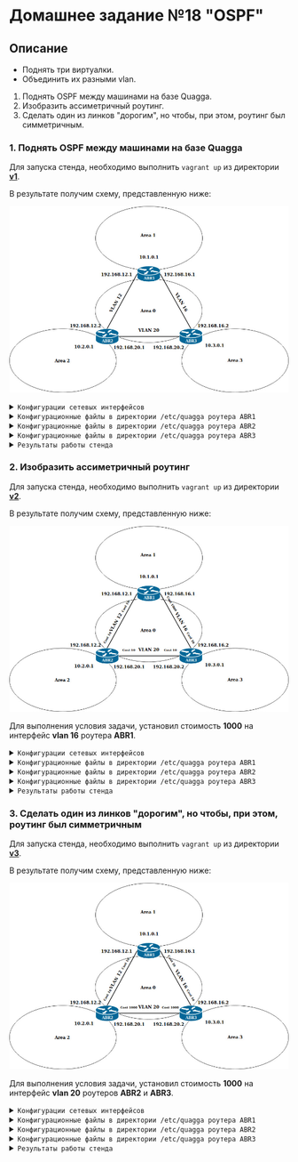 # Домашнее задание №18 "OSPF"

## Описание

- Поднять три виртуалки.
- Объединить их разными vlan.
1. Поднять OSPF между машинами на базе Quagga.
2. Изобразить ассиметричный роутинг.
3. Сделать один из линков "дорогим", но чтобы, при этом, роутинг был симметричным.

### 1. Поднять OSPF между машинами на базе Quagga

Для запуска стенда, необходимо выполнить ```vagrant up``` из директории **[v1](https://github.com/johnTux/otus_linux/tree/master/task-18/v1)**.

В результате получим схему, представленную ниже:

![](v1/v1.jpg)

<details>
<summary><code>Конфигурации сетевых интерфейсов</code></summary>

<details>
<summary><code>ABR1</code></summary>

```
[root@ABR1 ~]# ip a
1: lo: <LOOPBACK,UP,LOWER_UP> mtu 65536 qdisc noqueue state UNKNOWN group default qlen 1000
    link/loopback 00:00:00:00:00:00 brd 00:00:00:00:00:00
    inet 127.0.0.1/8 scope host lo
       valid_lft forever preferred_lft forever
    inet6 ::1/128 scope host 
       valid_lft forever preferred_lft forever
2: eth0: <BROADCAST,MULTICAST,UP,LOWER_UP> mtu 1500 qdisc pfifo_fast state UP group default qlen 1000
    link/ether 52:54:00:75:dc:3d brd ff:ff:ff:ff:ff:ff
    inet 10.0.2.15/24 brd 10.0.2.255 scope global noprefixroute dynamic eth0
       valid_lft 86190sec preferred_lft 86190sec
    inet6 fe80::5054:ff:fe75:dc3d/64 scope link 
       valid_lft forever preferred_lft forever
3: eth1: <BROADCAST,MULTICAST,UP,LOWER_UP> mtu 1500 qdisc pfifo_fast state UP group default qlen 1000
    link/ether 08:00:27:5d:1b:25 brd ff:ff:ff:ff:ff:ff
    inet6 fe80::9a44:6114:eaed:ab74/64 scope link noprefixroute 
       valid_lft forever preferred_lft forever
4: eth2: <BROADCAST,MULTICAST,UP,LOWER_UP> mtu 1500 qdisc pfifo_fast state UP group default qlen 1000
    link/ether 08:00:27:5f:a1:19 brd ff:ff:ff:ff:ff:ff
    inet6 fe80::6303:f9a8:165c:3e68/64 scope link noprefixroute 
       valid_lft forever preferred_lft forever
5: eth3: <BROADCAST,MULTICAST,UP,LOWER_UP> mtu 1500 qdisc pfifo_fast state UP group default qlen 1000
    link/ether 08:00:27:59:6c:42 brd ff:ff:ff:ff:ff:ff
    inet 10.1.0.1/24 brd 10.1.0.255 scope global noprefixroute eth3
       valid_lft forever preferred_lft forever
    inet6 fe80::a00:27ff:fe59:6c42/64 scope link 
       valid_lft forever preferred_lft forever
6: vlan12@eth1: <BROADCAST,MULTICAST,UP,LOWER_UP> mtu 1500 qdisc noqueue state UP group default qlen 1000
    link/ether 08:00:27:5d:1b:25 brd ff:ff:ff:ff:ff:ff
    inet 192.168.12.1/30 brd 192.168.12.3 scope global noprefixroute vlan12
       valid_lft forever preferred_lft forever
    inet6 fe80::a00:27ff:fe5d:1b25/64 scope link 
       valid_lft forever preferred_lft forever
7: vlan16@eth2: <BROADCAST,MULTICAST,UP,LOWER_UP> mtu 1500 qdisc noqueue state UP group default qlen 1000
    link/ether 08:00:27:5f:a1:19 brd ff:ff:ff:ff:ff:ff
    inet 192.168.16.1/30 brd 192.168.16.3 scope global noprefixroute vlan16
       valid_lft forever preferred_lft forever
    inet6 fe80::a00:27ff:fe5f:a119/64 scope link 
       valid_lft forever preferred_lft forever
```

</details>

<details>
<summary><code>ABR2</code></summary>

```
[root@ABR2 ~]# ip a
1: lo: <LOOPBACK,UP,LOWER_UP> mtu 65536 qdisc noqueue state UNKNOWN group default qlen 1000
    link/loopback 00:00:00:00:00:00 brd 00:00:00:00:00:00
    inet 127.0.0.1/8 scope host lo
       valid_lft forever preferred_lft forever
    inet6 ::1/128 scope host 
       valid_lft forever preferred_lft forever
2: eth0: <BROADCAST,MULTICAST,UP,LOWER_UP> mtu 1500 qdisc pfifo_fast state UP group default qlen 1000
    link/ether 52:54:00:75:dc:3d brd ff:ff:ff:ff:ff:ff
    inet 10.0.2.15/24 brd 10.0.2.255 scope global noprefixroute dynamic eth0
       valid_lft 86113sec preferred_lft 86113sec
    inet6 fe80::5054:ff:fe75:dc3d/64 scope link 
       valid_lft forever preferred_lft forever
3: eth1: <BROADCAST,MULTICAST,UP,LOWER_UP> mtu 1500 qdisc pfifo_fast state UP group default qlen 1000
    link/ether 08:00:27:ce:d9:66 brd ff:ff:ff:ff:ff:ff
    inet6 fe80::e3dd:e835:559e:dcfa/64 scope link noprefixroute 
       valid_lft forever preferred_lft forever
4: eth2: <BROADCAST,MULTICAST,UP,LOWER_UP> mtu 1500 qdisc pfifo_fast state UP group default qlen 1000
    link/ether 08:00:27:87:82:d2 brd ff:ff:ff:ff:ff:ff
    inet6 fe80::f79e:d57a:c437:4cc7/64 scope link noprefixroute 
       valid_lft forever preferred_lft forever
5: eth3: <BROADCAST,MULTICAST,UP,LOWER_UP> mtu 1500 qdisc pfifo_fast state UP group default qlen 1000
    link/ether 08:00:27:21:68:0a brd ff:ff:ff:ff:ff:ff
    inet 10.2.0.1/24 brd 10.2.0.255 scope global noprefixroute eth3
       valid_lft forever preferred_lft forever
    inet6 fe80::a00:27ff:fe21:680a/64 scope link 
       valid_lft forever preferred_lft forever
6: vlan12@eth1: <BROADCAST,MULTICAST,UP,LOWER_UP> mtu 1500 qdisc noqueue state UP group default qlen 1000
    link/ether 08:00:27:ce:d9:66 brd ff:ff:ff:ff:ff:ff
    inet 192.168.12.2/30 brd 192.168.12.3 scope global noprefixroute vlan12
       valid_lft forever preferred_lft forever
    inet6 fe80::a00:27ff:fece:d966/64 scope link 
       valid_lft forever preferred_lft forever
7: vlan20@eth2: <BROADCAST,MULTICAST,UP,LOWER_UP> mtu 1500 qdisc noqueue state UP group default qlen 1000
    link/ether 08:00:27:87:82:d2 brd ff:ff:ff:ff:ff:ff
    inet 192.168.20.1/30 brd 192.168.20.3 scope global noprefixroute vlan20
       valid_lft forever preferred_lft forever
    inet6 fe80::a00:27ff:fe87:82d2/64 scope link 
       valid_lft forever preferred_lft forever
```

</details>

<details>
<summary><code>ABR3</code></summary>

```
[root@ABR3 ~]# ip a
1: lo: <LOOPBACK,UP,LOWER_UP> mtu 65536 qdisc noqueue state UNKNOWN group default qlen 1000
    link/loopback 00:00:00:00:00:00 brd 00:00:00:00:00:00
    inet 127.0.0.1/8 scope host lo
       valid_lft forever preferred_lft forever
    inet6 ::1/128 scope host 
       valid_lft forever preferred_lft forever
2: eth0: <BROADCAST,MULTICAST,UP,LOWER_UP> mtu 1500 qdisc pfifo_fast state UP group default qlen 1000
    link/ether 52:54:00:75:dc:3d brd ff:ff:ff:ff:ff:ff
    inet 10.0.2.15/24 brd 10.0.2.255 scope global noprefixroute dynamic eth0
       valid_lft 86222sec preferred_lft 86222sec
    inet6 fe80::5054:ff:fe75:dc3d/64 scope link 
       valid_lft forever preferred_lft forever
3: eth1: <BROADCAST,MULTICAST,UP,LOWER_UP> mtu 1500 qdisc pfifo_fast state UP group default qlen 1000
    link/ether 08:00:27:1d:e9:4b brd ff:ff:ff:ff:ff:ff
    inet6 fe80::fb87:44d2:865e:30c9/64 scope link noprefixroute 
       valid_lft forever preferred_lft forever
4: eth2: <BROADCAST,MULTICAST,UP,LOWER_UP> mtu 1500 qdisc pfifo_fast state UP group default qlen 1000
    link/ether 08:00:27:a6:43:37 brd ff:ff:ff:ff:ff:ff
    inet6 fe80::7063:c34e:d7b5:7150/64 scope link noprefixroute 
       valid_lft forever preferred_lft forever
5: eth3: <BROADCAST,MULTICAST,UP,LOWER_UP> mtu 1500 qdisc pfifo_fast state UP group default qlen 1000
    link/ether 08:00:27:4c:29:a0 brd ff:ff:ff:ff:ff:ff
    inet 10.3.0.1/24 brd 10.3.0.255 scope global noprefixroute eth3
       valid_lft forever preferred_lft forever
    inet6 fe80::a00:27ff:fe4c:29a0/64 scope link 
       valid_lft forever preferred_lft forever
6: vlan16@eth1: <BROADCAST,MULTICAST,UP,LOWER_UP> mtu 1500 qdisc noqueue state UP group default qlen 1000
    link/ether 08:00:27:1d:e9:4b brd ff:ff:ff:ff:ff:ff
    inet 192.168.16.2/30 brd 192.168.16.3 scope global noprefixroute vlan16
       valid_lft forever preferred_lft forever
    inet6 fe80::a00:27ff:fe1d:e94b/64 scope link 
       valid_lft forever preferred_lft forever
7: vlan20@eth2: <BROADCAST,MULTICAST,UP,LOWER_UP> mtu 1500 qdisc noqueue state UP group default qlen 1000
    link/ether 08:00:27:a6:43:37 brd ff:ff:ff:ff:ff:ff
    inet 192.168.20.2/30 brd 192.168.20.3 scope global noprefixroute vlan20
       valid_lft forever preferred_lft forever
    inet6 fe80::a00:27ff:fea6:4337/64 scope link 
       valid_lft forever preferred_lft forever
```

</details>
</details>

<details>
<summary><code>Конфигурационные файлы в директории /etc/quagga роутера ABR1</code></summary>

<details>
<summary><code>daemons</code></summary>

```
zebra=yes
bgpd=no
ospfd=yes
ospf6d=no
ripd=no
ripngd=no
```

</details>

<details>
<summary><code>zebra.conf</code></summary>

```
hostname ABR1

log file /var/log/quagga/quagga.log

interface eth3
 description ABR1
 ip address 10.1.0.1/24
 ipv6 nd suppress-ra

interface vlan12
 description to site ABR2
 ip address 192.168.12.1/30
 ipv6 nd suppress-ra

interface vlan16
 description to site ABR3
 ip address 192.168.16.1/30
 ipv6 nd suppress-ra

line vty
```

</details>

<details>
<summary><code>ospfd.conf</code></summary>

```
hostname ABR1

log file /var/log/quagga/ospfd.log

router ospf
 ospf router-id 192.168.12.1
 redistribute connected
 network 10.1.0.0/24 area 1
 network 192.168.12.0/30 area 0
 network 192.168.16.0/30 area 0

line vty
```

</details>
</details>

<details>
<summary><code>Конфигурационные файлы в директории /etc/quagga роутера ABR2</code></summary>

<details>
<summary><code>daemons</code></summary>

```
zebra=yes
bgpd=no
ospfd=yes
ospf6d=no
ripd=no
ripngd=no
```

</details>

<details>
<summary><code>zebra.conf</code></summary>

```
hostname ABR2

log file /var/log/quagga/quagga.log

interface eth3
 description ABR2
 ip address 10.2.0.1/24
 ipv6 nd suppress-ra

interface vlan12
 description to site ABR1
 ip address 192.168.12.2/30
 ipv6 nd suppress-ra

interface vlan20
 description to site ABR3
 ip address 192.168.20.1/30
 ipv6 nd suppress-ra

line vty
```

</details>

<details>
<summary><code>ospfd.conf</code></summary>

```
hostname ABR2

log file /var/log/quagga/ospfd.log

router ospf
 ospf router-id 192.168.12.2
 redistribute connected
 network 10.2.0.0/24 area 2
 network 192.168.12.0/30 area 0
 network 192.168.20.0/30 area 0

line vty
```

</details>
</details>

<details>
<summary><code>Конфигурационные файлы в директории /etc/quagga роутера ABR3</code></summary>

<details>
<summary><code>daemons</code></summary>

```
zebra=yes
bgpd=no
ospfd=yes
ospf6d=no
ripd=no
ripngd=no
```

</details>

<details>
<summary><code>zebra.conf</code></summary>

```
hostname ABR3

log file /var/log/quagga/quagga.log

interface eth3
 description ABR3
 ip address 10.3.0.1/24
 ipv6 nd suppress-ra

interface vlan16
 description to site ABR1
 ip address 192.168.16.2/30
 ipv6 nd suppress-ra

interface vlan20
 description to site ABR2
 ip address 192.168.20.2/30
 ipv6 nd suppress-ra

line vty
```

</details>

<details>
<summary><code>ospfd.conf</code></summary>

```
hostname ABR3

log file /var/log/quagga/ospfd.log

router ospf
 ospf router-id 192.168.16.2
 redistribute connected
 network 10.3.0.0/24 area 3
 network 192.168.16.0/30 area 0
 network 192.168.20.0/30 area 0

line vty
```

</details>
</details>

<details>
<summary><code>Результаты работы стенда</code></summary>

Трафик идет напрямую от **ABR1** к **ABR3**:

```
[root@ABR1 ~]# traceroute 10.3.0.1
traceroute to 10.3.0.1 (10.3.0.1), 30 hops max, 60 byte packets
 1  10.3.0.1 (10.3.0.1)  0.583 ms  0.250 ms  0.428 ms
```

Трафик идет напрямую от **ABR3** к **ABR1**:

```
[root@ABR3 ~]# traceroute 10.1.0.1
traceroute to 10.1.0.1 (10.1.0.1), 30 hops max, 60 byte packets
 1  10.1.0.1 (10.1.0.1)  0.602 ms  0.465 ms  0.361 ms
```

</details>

### 2. Изобразить ассиметричный роутинг

Для запуска стенда, необходимо выполнить ```vagrant up``` из директории **[v2](https://github.com/johnTux/otus_linux/tree/master/task-18/v2)**.

В результате получим схему, представленную ниже:

![](v2/v2.jpg)

Для выполнения условия задачи, установил стоимость **1000** на интерфейс **vlan 16** роутера **ABR1**.

<details>
<summary><code>Конфигурации сетевых интерфейсов</code></summary>

<details>
<summary><code>ABR1</code></summary>

```
[root@ABR1 ~]# ip a
1: lo: <LOOPBACK,UP,LOWER_UP> mtu 65536 qdisc noqueue state UNKNOWN group default qlen 1000
    link/loopback 00:00:00:00:00:00 brd 00:00:00:00:00:00
    inet 127.0.0.1/8 scope host lo
       valid_lft forever preferred_lft forever
    inet6 ::1/128 scope host 
       valid_lft forever preferred_lft forever
2: eth0: <BROADCAST,MULTICAST,UP,LOWER_UP> mtu 1500 qdisc pfifo_fast state UP group default qlen 1000
    link/ether 52:54:00:75:dc:3d brd ff:ff:ff:ff:ff:ff
    inet 10.0.2.15/24 brd 10.0.2.255 scope global noprefixroute dynamic eth0
       valid_lft 85817sec preferred_lft 85817sec
    inet6 fe80::5054:ff:fe75:dc3d/64 scope link 
       valid_lft forever preferred_lft forever
3: eth1: <BROADCAST,MULTICAST,UP,LOWER_UP> mtu 1500 qdisc pfifo_fast state UP group default qlen 1000
    link/ether 08:00:27:9e:46:62 brd ff:ff:ff:ff:ff:ff
    inet6 fe80::8d24:e320:d876:1197/64 scope link noprefixroute 
       valid_lft forever preferred_lft forever
4: eth2: <BROADCAST,MULTICAST,UP,LOWER_UP> mtu 1500 qdisc pfifo_fast state UP group default qlen 1000
    link/ether 08:00:27:49:6d:d8 brd ff:ff:ff:ff:ff:ff
    inet6 fe80::1b22:caa9:e9b8:cded/64 scope link noprefixroute 
       valid_lft forever preferred_lft forever
5: eth3: <BROADCAST,MULTICAST,UP,LOWER_UP> mtu 1500 qdisc pfifo_fast state UP group default qlen 1000
    link/ether 08:00:27:76:91:88 brd ff:ff:ff:ff:ff:ff
    inet 10.1.0.1/24 brd 10.1.0.255 scope global noprefixroute eth3
       valid_lft forever preferred_lft forever
    inet6 fe80::a00:27ff:fe76:9188/64 scope link 
       valid_lft forever preferred_lft forever
6: vlan12@eth1: <BROADCAST,MULTICAST,UP,LOWER_UP> mtu 1500 qdisc noqueue state UP group default qlen 1000
    link/ether 08:00:27:9e:46:62 brd ff:ff:ff:ff:ff:ff
    inet 192.168.12.1/30 brd 192.168.12.3 scope global noprefixroute vlan12
       valid_lft forever preferred_lft forever
    inet6 fe80::a00:27ff:fe9e:4662/64 scope link 
       valid_lft forever preferred_lft forever
7: vlan16@eth2: <BROADCAST,MULTICAST,UP,LOWER_UP> mtu 1500 qdisc noqueue state UP group default qlen 1000
    link/ether 08:00:27:49:6d:d8 brd ff:ff:ff:ff:ff:ff
    inet 192.168.16.1/30 brd 192.168.16.3 scope global noprefixroute vlan16
       valid_lft forever preferred_lft forever
    inet6 fe80::a00:27ff:fe49:6dd8/64 scope link 
       valid_lft forever preferred_lft forever
```

</details>

<details>
<summary><code>ABR2</code></summary>

```
[root@ABR2 ~]# ip a
1: lo: <LOOPBACK,UP,LOWER_UP> mtu 65536 qdisc noqueue state UNKNOWN group default qlen 1000
    link/loopback 00:00:00:00:00:00 brd 00:00:00:00:00:00
    inet 127.0.0.1/8 scope host lo
       valid_lft forever preferred_lft forever
    inet6 ::1/128 scope host 
       valid_lft forever preferred_lft forever
2: eth0: <BROADCAST,MULTICAST,UP,LOWER_UP> mtu 1500 qdisc pfifo_fast state UP group default qlen 1000
    link/ether 52:54:00:75:dc:3d brd ff:ff:ff:ff:ff:ff
    inet 10.0.2.15/24 brd 10.0.2.255 scope global noprefixroute dynamic eth0
       valid_lft 85860sec preferred_lft 85860sec
    inet6 fe80::5054:ff:fe75:dc3d/64 scope link 
       valid_lft forever preferred_lft forever
3: eth1: <BROADCAST,MULTICAST,UP,LOWER_UP> mtu 1500 qdisc pfifo_fast state UP group default qlen 1000
    link/ether 08:00:27:0b:73:3d brd ff:ff:ff:ff:ff:ff
    inet6 fe80::f58e:195a:ceae:949a/64 scope link noprefixroute 
       valid_lft forever preferred_lft forever
4: eth2: <BROADCAST,MULTICAST,UP,LOWER_UP> mtu 1500 qdisc pfifo_fast state UP group default qlen 1000
    link/ether 08:00:27:21:72:3d brd ff:ff:ff:ff:ff:ff
    inet6 fe80::97e:fa77:eccf:ab03/64 scope link noprefixroute 
       valid_lft forever preferred_lft forever
5: eth3: <BROADCAST,MULTICAST,UP,LOWER_UP> mtu 1500 qdisc pfifo_fast state UP group default qlen 1000
    link/ether 08:00:27:05:7c:67 brd ff:ff:ff:ff:ff:ff
    inet 10.2.0.1/24 brd 10.2.0.255 scope global noprefixroute eth3
       valid_lft forever preferred_lft forever
    inet6 fe80::a00:27ff:fe05:7c67/64 scope link 
       valid_lft forever preferred_lft forever
6: vlan12@eth1: <BROADCAST,MULTICAST,UP,LOWER_UP> mtu 1500 qdisc noqueue state UP group default qlen 1000
    link/ether 08:00:27:0b:73:3d brd ff:ff:ff:ff:ff:ff
    inet 192.168.12.2/30 brd 192.168.12.3 scope global noprefixroute vlan12
       valid_lft forever preferred_lft forever
    inet6 fe80::a00:27ff:fe0b:733d/64 scope link 
       valid_lft forever preferred_lft forever
7: vlan20@eth2: <BROADCAST,MULTICAST,UP,LOWER_UP> mtu 1500 qdisc noqueue state UP group default qlen 1000
    link/ether 08:00:27:21:72:3d brd ff:ff:ff:ff:ff:ff
    inet 192.168.20.1/30 brd 192.168.20.3 scope global noprefixroute vlan20
       valid_lft forever preferred_lft forever
    inet6 fe80::a00:27ff:fe21:723d/64 scope link 
       valid_lft forever preferred_lft forever
```

</details>

<details>
<summary><code>ABR3</code></summary>

```
[root@ABR3 ~]# ip a
1: lo: <LOOPBACK,UP,LOWER_UP> mtu 65536 qdisc noqueue state UNKNOWN group default qlen 1000
    link/loopback 00:00:00:00:00:00 brd 00:00:00:00:00:00
    inet 127.0.0.1/8 scope host lo
       valid_lft forever preferred_lft forever
    inet6 ::1/128 scope host 
       valid_lft forever preferred_lft forever
2: eth0: <BROADCAST,MULTICAST,UP,LOWER_UP> mtu 1500 qdisc pfifo_fast state UP group default qlen 1000
    link/ether 52:54:00:75:dc:3d brd ff:ff:ff:ff:ff:ff
    inet 10.0.2.15/24 brd 10.0.2.255 scope global noprefixroute dynamic eth0
       valid_lft 85908sec preferred_lft 85908sec
    inet6 fe80::5054:ff:fe75:dc3d/64 scope link 
       valid_lft forever preferred_lft forever
3: eth1: <BROADCAST,MULTICAST,UP,LOWER_UP> mtu 1500 qdisc pfifo_fast state UP group default qlen 1000
    link/ether 08:00:27:74:e3:db brd ff:ff:ff:ff:ff:ff
    inet6 fe80::31b2:3b96:fd36:510a/64 scope link noprefixroute 
       valid_lft forever preferred_lft forever
4: eth2: <BROADCAST,MULTICAST,UP,LOWER_UP> mtu 1500 qdisc pfifo_fast state UP group default qlen 1000
    link/ether 08:00:27:1d:db:53 brd ff:ff:ff:ff:ff:ff
    inet6 fe80::7058:8e9f:947e:9c4a/64 scope link noprefixroute 
       valid_lft forever preferred_lft forever
5: eth3: <BROADCAST,MULTICAST,UP,LOWER_UP> mtu 1500 qdisc pfifo_fast state UP group default qlen 1000
    link/ether 08:00:27:45:5e:0b brd ff:ff:ff:ff:ff:ff
    inet 10.3.0.1/24 brd 10.3.0.255 scope global noprefixroute eth3
       valid_lft forever preferred_lft forever
    inet6 fe80::a00:27ff:fe45:5e0b/64 scope link 
       valid_lft forever preferred_lft forever
6: vlan16@eth1: <BROADCAST,MULTICAST,UP,LOWER_UP> mtu 1500 qdisc noqueue state UP group default qlen 1000
    link/ether 08:00:27:74:e3:db brd ff:ff:ff:ff:ff:ff
    inet 192.168.16.2/30 brd 192.168.16.3 scope global noprefixroute vlan16
       valid_lft forever preferred_lft forever
    inet6 fe80::a00:27ff:fe74:e3db/64 scope link 
       valid_lft forever preferred_lft forever
7: vlan20@eth2: <BROADCAST,MULTICAST,UP,LOWER_UP> mtu 1500 qdisc noqueue state UP group default qlen 1000
    link/ether 08:00:27:1d:db:53 brd ff:ff:ff:ff:ff:ff
    inet 192.168.20.2/30 brd 192.168.20.3 scope global noprefixroute vlan20
       valid_lft forever preferred_lft forever
    inet6 fe80::a00:27ff:fe1d:db53/64 scope link 
       valid_lft forever preferred_lft forever
```

</details>
</details>

<details>
<summary><code>Конфигурационные файлы в директории /etc/quagga роутера ABR1</code></summary>

<details>
<summary><code>daemons</code></summary>

```
zebra=yes
bgpd=no
ospfd=yes
ospf6d=no
ripd=no
ripngd=no
```

</details>

<details>
<summary><code>zebra.conf</code></summary>

```
hostname ABR1

log file /var/log/quagga/quagga.log

interface eth3
 description ABR1
 ip address 10.1.0.1/24
 ipv6 nd suppress-ra

interface vlan12
 description to site ABR2
 ip address 192.168.12.1/30
 ipv6 nd suppress-ra

interface vlan16
 description to site ABR3
 ip address 192.168.16.1/30
 ipv6 nd suppress-ra

line vty
```

</details>

<details>
<summary><code>ospfd.conf</code></summary>

```
hostname ABR1

log file /var/log/quagga/ospfd.log

interface vlan16
 ip ospf cost 1000

router ospf
 ospf router-id 192.168.12.1
 redistribute connected
 network 10.1.0.0/24 area 1
 network 192.168.12.0/30 area 0
 network 192.168.16.0/30 area 0

line vty
```

</details>
</details>

<details>
<summary><code>Конфигурационные файлы в директории /etc/quagga роутера ABR2</code></summary>

<details>
<summary><code>daemons</code></summary>

```
zebra=yes
bgpd=no
ospfd=yes
ospf6d=no
ripd=no
ripngd=no
```

</details>

<details>
<summary><code>zebra.conf</code></summary>

```
hostname ABR2

log file /var/log/quagga/quagga.log

interface eth3
 description ABR2
 ip address 10.2.0.1/24
 ipv6 nd suppress-ra

interface vlan12
 description to site ABR1
 ip address 192.168.12.2/30
 ipv6 nd suppress-ra

interface vlan20
 description to site ABR3
 ip address 192.168.20.1/30
 ipv6 nd suppress-ra

line vty
```

</details>

<details>
<summary><code>ospfd.conf</code></summary>

```
hostname ABR2

log file /var/log/quagga/ospfd.log

router ospf
 ospf router-id 192.168.12.2
 redistribute connected
 network 10.2.0.0/24 area 2
 network 192.168.12.0/30 area 0
 network 192.168.20.0/30 area 0

line vty
```

</details>
</details>

<details>
<summary><code>Конфигурационные файлы в директории /etc/quagga роутера ABR3</code></summary>

<details>
<summary><code>daemons</code></summary>

```
zebra=yes
bgpd=no
ospfd=yes
ospf6d=no
ripd=no
ripngd=no
```

</details>

<details>
<summary><code>zebra.conf</code></summary>

```
hostname ABR3

log file /var/log/quagga/quagga.log

interface eth3
 description ABR3
 ip address 10.3.0.1/24
 ipv6 nd suppress-ra

interface vlan16
 description to site ABR1
 ip address 192.168.16.2/30
 ipv6 nd suppress-ra

interface vlan20
 description to site ABR2
 ip address 192.168.20.2/30
 ipv6 nd suppress-ra

line vty
```

</details>

<details>
<summary><code>ospfd.conf</code></summary>

```
hostname ABR3

log file /var/log/quagga/ospfd.log

router ospf
 ospf router-id 192.168.16.2
 redistribute connected
 network 10.3.0.0/24 area 3
 network 192.168.16.0/30 area 0
 network 192.168.20.0/30 area 0

line vty
```

</details>
</details>

<details>
<summary><code>Результаты работы стенда</code></summary>

В данном случае трафик идет напрямую от **ABR3** к **ABR1**:

```
[root@ABR3 ~]# traceroute 10.1.0.1
traceroute to 10.1.0.1 (10.1.0.1), 30 hops max, 60 byte packets
 1  10.1.0.1 (10.1.0.1)  0.643 ms  0.387 ms  0.400 ms
```

Из-за стоимости маршрута трафик идет от **ABR1** к **ABR3** через **ABR2**:

```
[root@ABR1 ~]# traceroute 10.3.0.1
traceroute to 10.3.0.1 (10.3.0.1), 30 hops max, 60 byte packets
 1  192.168.12.2 (192.168.12.2)  1.353 ms  0.309 ms  0.590 ms
 2  10.3.0.1 (10.3.0.1)  0.940 ms  0.724 ms  0.878 ms
```

</details>

### 3. Сделать один из линков "дорогим", но чтобы, при этом, роутинг был симметричным

Для запуска стенда, необходимо выполнить ```vagrant up``` из директории **[v3](https://github.com/johnTux/otus_linux/tree/master/task-18/v3)**.

В результате получим схему, представленную ниже:

![](v3/v3.jpg)

Для выполнения условия задачи, установил стоимость **1000** на интерфейс **vlan 20** роутеров **ABR2** и **ABR3**.

<details>
<summary><code>Конфигурации сетевых интерфейсов</code></summary>

<details>
<summary><code>ABR1</code></summary>

```
[root@ABR1 ~]# ip a
1: lo: <LOOPBACK,UP,LOWER_UP> mtu 65536 qdisc noqueue state UNKNOWN group default qlen 1000
    link/loopback 00:00:00:00:00:00 brd 00:00:00:00:00:00
    inet 127.0.0.1/8 scope host lo
       valid_lft forever preferred_lft forever
    inet6 ::1/128 scope host 
       valid_lft forever preferred_lft forever
2: eth0: <BROADCAST,MULTICAST,UP,LOWER_UP> mtu 1500 qdisc pfifo_fast state UP group default qlen 1000
    link/ether 52:54:00:75:dc:3d brd ff:ff:ff:ff:ff:ff
    inet 10.0.2.15/24 brd 10.0.2.255 scope global noprefixroute dynamic eth0
       valid_lft 86179sec preferred_lft 86179sec
    inet6 fe80::5054:ff:fe75:dc3d/64 scope link 
       valid_lft forever preferred_lft forever
3: eth1: <BROADCAST,MULTICAST,UP,LOWER_UP> mtu 1500 qdisc pfifo_fast state UP group default qlen 1000
    link/ether 08:00:27:36:4e:39 brd ff:ff:ff:ff:ff:ff
    inet6 fe80::47bf:ec94:c102:104f/64 scope link noprefixroute 
       valid_lft forever preferred_lft forever
4: eth2: <BROADCAST,MULTICAST,UP,LOWER_UP> mtu 1500 qdisc pfifo_fast state UP group default qlen 1000
    link/ether 08:00:27:76:e0:a5 brd ff:ff:ff:ff:ff:ff
    inet6 fe80::4724:6f37:19e:af1d/64 scope link noprefixroute 
       valid_lft forever preferred_lft forever
5: eth3: <BROADCAST,MULTICAST,UP,LOWER_UP> mtu 1500 qdisc pfifo_fast state UP group default qlen 1000
    link/ether 08:00:27:74:c7:d4 brd ff:ff:ff:ff:ff:ff
    inet 10.1.0.1/24 brd 10.1.0.255 scope global noprefixroute eth3
       valid_lft forever preferred_lft forever
    inet6 fe80::a00:27ff:fe74:c7d4/64 scope link 
       valid_lft forever preferred_lft forever
6: vlan12@eth1: <BROADCAST,MULTICAST,UP,LOWER_UP> mtu 1500 qdisc noqueue state UP group default qlen 1000
    link/ether 08:00:27:36:4e:39 brd ff:ff:ff:ff:ff:ff
    inet 192.168.12.1/30 brd 192.168.12.3 scope global noprefixroute vlan12
       valid_lft forever preferred_lft forever
    inet6 fe80::a00:27ff:fe36:4e39/64 scope link 
       valid_lft forever preferred_lft forever
7: vlan16@eth2: <BROADCAST,MULTICAST,UP,LOWER_UP> mtu 1500 qdisc noqueue state UP group default qlen 1000
    link/ether 08:00:27:76:e0:a5 brd ff:ff:ff:ff:ff:ff
    inet 192.168.16.1/30 brd 192.168.16.3 scope global noprefixroute vlan16
       valid_lft forever preferred_lft forever
    inet6 fe80::a00:27ff:fe76:e0a5/64 scope link 
       valid_lft forever preferred_lft forever
```

</details>

<details>
<summary><code>ABR2</code></summary>

```
[root@ABR2 ~]# ip a
1: lo: <LOOPBACK,UP,LOWER_UP> mtu 65536 qdisc noqueue state UNKNOWN group default qlen 1000
    link/loopback 00:00:00:00:00:00 brd 00:00:00:00:00:00
    inet 127.0.0.1/8 scope host lo
       valid_lft forever preferred_lft forever
    inet6 ::1/128 scope host 
       valid_lft forever preferred_lft forever
2: eth0: <BROADCAST,MULTICAST,UP,LOWER_UP> mtu 1500 qdisc pfifo_fast state UP group default qlen 1000
    link/ether 52:54:00:75:dc:3d brd ff:ff:ff:ff:ff:ff
    inet 10.0.2.15/24 brd 10.0.2.255 scope global noprefixroute dynamic eth0
       valid_lft 86205sec preferred_lft 86205sec
    inet6 fe80::5054:ff:fe75:dc3d/64 scope link 
       valid_lft forever preferred_lft forever
3: eth1: <BROADCAST,MULTICAST,UP,LOWER_UP> mtu 1500 qdisc pfifo_fast state UP group default qlen 1000
    link/ether 08:00:27:8b:36:db brd ff:ff:ff:ff:ff:ff
    inet6 fe80::204e:9d33:6dd5:b5e2/64 scope link noprefixroute 
       valid_lft forever preferred_lft forever
4: eth2: <BROADCAST,MULTICAST,UP,LOWER_UP> mtu 1500 qdisc pfifo_fast state UP group default qlen 1000
    link/ether 08:00:27:e0:00:28 brd ff:ff:ff:ff:ff:ff
    inet6 fe80::71ae:57b6:3248:f0e3/64 scope link noprefixroute 
       valid_lft forever preferred_lft forever
5: eth3: <BROADCAST,MULTICAST,UP,LOWER_UP> mtu 1500 qdisc pfifo_fast state UP group default qlen 1000
    link/ether 08:00:27:14:a0:3a brd ff:ff:ff:ff:ff:ff
    inet 10.2.0.1/24 brd 10.2.0.255 scope global noprefixroute eth3
       valid_lft forever preferred_lft forever
    inet6 fe80::a00:27ff:fe14:a03a/64 scope link 
       valid_lft forever preferred_lft forever
6: vlan12@eth1: <BROADCAST,MULTICAST,UP,LOWER_UP> mtu 1500 qdisc noqueue state UP group default qlen 1000
    link/ether 08:00:27:8b:36:db brd ff:ff:ff:ff:ff:ff
    inet 192.168.12.2/30 brd 192.168.12.3 scope global noprefixroute vlan12
       valid_lft forever preferred_lft forever
    inet6 fe80::a00:27ff:fe8b:36db/64 scope link 
       valid_lft forever preferred_lft forever
7: vlan20@eth2: <BROADCAST,MULTICAST,UP,LOWER_UP> mtu 1500 qdisc noqueue state UP group default qlen 1000
    link/ether 08:00:27:e0:00:28 brd ff:ff:ff:ff:ff:ff
    inet 192.168.20.1/30 brd 192.168.20.3 scope global noprefixroute vlan20
       valid_lft forever preferred_lft forever
    inet6 fe80::a00:27ff:fee0:28/64 scope link 
       valid_lft forever preferred_lft forever
```

</details>

<details>
<summary><code>ABR3</code></summary>

```
[root@ABR3 ~]# ip a
1: lo: <LOOPBACK,UP,LOWER_UP> mtu 65536 qdisc noqueue state UNKNOWN group default qlen 1000
    link/loopback 00:00:00:00:00:00 brd 00:00:00:00:00:00
    inet 127.0.0.1/8 scope host lo
       valid_lft forever preferred_lft forever
    inet6 ::1/128 scope host 
       valid_lft forever preferred_lft forever
2: eth0: <BROADCAST,MULTICAST,UP,LOWER_UP> mtu 1500 qdisc pfifo_fast state UP group default qlen 1000
    link/ether 52:54:00:75:dc:3d brd ff:ff:ff:ff:ff:ff
    inet 10.0.2.15/24 brd 10.0.2.255 scope global noprefixroute dynamic eth0
       valid_lft 86250sec preferred_lft 86250sec
    inet6 fe80::5054:ff:fe75:dc3d/64 scope link 
       valid_lft forever preferred_lft forever
3: eth1: <BROADCAST,MULTICAST,UP,LOWER_UP> mtu 1500 qdisc pfifo_fast state UP group default qlen 1000
    link/ether 08:00:27:7c:9c:4b brd ff:ff:ff:ff:ff:ff
    inet6 fe80::252a:8456:ae56:de84/64 scope link noprefixroute 
       valid_lft forever preferred_lft forever
4: eth2: <BROADCAST,MULTICAST,UP,LOWER_UP> mtu 1500 qdisc pfifo_fast state UP group default qlen 1000
    link/ether 08:00:27:ec:52:6b brd ff:ff:ff:ff:ff:ff
    inet6 fe80::c0cb:b16f:84df:142b/64 scope link noprefixroute 
       valid_lft forever preferred_lft forever
5: eth3: <BROADCAST,MULTICAST,UP,LOWER_UP> mtu 1500 qdisc pfifo_fast state UP group default qlen 1000
    link/ether 08:00:27:0d:f7:a3 brd ff:ff:ff:ff:ff:ff
    inet 10.3.0.1/24 brd 10.3.0.255 scope global noprefixroute eth3
       valid_lft forever preferred_lft forever
    inet6 fe80::a00:27ff:fe0d:f7a3/64 scope link 
       valid_lft forever preferred_lft forever
6: vlan16@eth1: <BROADCAST,MULTICAST,UP,LOWER_UP> mtu 1500 qdisc noqueue state UP group default qlen 1000
    link/ether 08:00:27:7c:9c:4b brd ff:ff:ff:ff:ff:ff
    inet 192.168.16.2/30 brd 192.168.16.3 scope global noprefixroute vlan16
       valid_lft forever preferred_lft forever
    inet6 fe80::a00:27ff:fe7c:9c4b/64 scope link 
       valid_lft forever preferred_lft forever
7: vlan20@eth2: <BROADCAST,MULTICAST,UP,LOWER_UP> mtu 1500 qdisc noqueue state UP group default qlen 1000
    link/ether 08:00:27:ec:52:6b brd ff:ff:ff:ff:ff:ff
    inet 192.168.20.2/30 brd 192.168.20.3 scope global noprefixroute vlan20
       valid_lft forever preferred_lft forever
    inet6 fe80::a00:27ff:feec:526b/64 scope link 
       valid_lft forever preferred_lft forever
```

</details>
</details>

<details>
<summary><code>Конфигурационные файлы в директории /etc/quagga роутера ABR1</code></summary>

<details>
<summary><code>daemons</code></summary>

```
zebra=yes
bgpd=no
ospfd=yes
ospf6d=no
ripd=no
ripngd=no
```

</details>

<details>
<summary><code>zebra.conf</code></summary>

```
hostname ABR1

log file /var/log/quagga/quagga.log

interface eth3
 description ABR1
 ip address 10.1.0.1/24
 ipv6 nd suppress-ra

interface vlan12
 description to site ABR2
 ip address 192.168.12.1/30
 ipv6 nd suppress-ra

interface vlan16
 description to site ABR3
 ip address 192.168.16.1/30
 ipv6 nd suppress-ra

line vty
```

</details>

<details>
<summary><code>ospfd.conf</code></summary>

```
hostname ABR1

log file /var/log/quagga/ospfd.log

router ospf
 ospf router-id 192.168.12.1
 redistribute connected
 network 10.1.0.0/24 area 1
 network 192.168.12.0/30 area 0
 network 192.168.16.0/30 area 0

line vty
```

</details>
</details>

<details>
<summary><code>Конфигурационные файлы в директории /etc/quagga роутера ABR2</code></summary>

<details>
<summary><code>daemons</code></summary>

```
zebra=yes
bgpd=no
ospfd=yes
ospf6d=no
ripd=no
ripngd=no
```

</details>

<details>
<summary><code>zebra.conf</code></summary>

```
hostname ABR2

log file /var/log/quagga/quagga.log

interface eth3
 description ABR2
 ip address 10.2.0.1/24
 ipv6 nd suppress-ra

interface vlan12
 description to site ABR1
 ip address 192.168.12.2/30
 ipv6 nd suppress-ra

interface vlan20
 description to site ABR3
 ip address 192.168.20.1/30
 ipv6 nd suppress-ra

line vty
```

</details>

<details>
<summary><code>ospfd.conf</code></summary>

```
hostname ABR2

log file /var/log/quagga/ospfd.log

interface vlan20
 ip ospf cost 1000

router ospf
 ospf router-id 192.168.12.2
 redistribute connected
 network 10.2.0.0/24 area 2
 network 192.168.12.0/30 area 0
 network 192.168.20.0/30 area 0

line vty
```

</details>
</details>

<details>
<summary><code>Конфигурационные файлы в директории /etc/quagga роутера ABR3</code></summary>

<details>
<summary><code>daemons</code></summary>

```
zebra=yes
bgpd=no
ospfd=yes
ospf6d=no
ripd=no
ripngd=no
```

</details>

<details>
<summary><code>zebra.conf</code></summary>

```
hostname ABR3

log file /var/log/quagga/quagga.log

interface eth3
 description ABR3
 ip address 10.3.0.1/24
 ipv6 nd suppress-ra

interface vlan16
 description to site ABR1
 ip address 192.168.16.2/30
 ipv6 nd suppress-ra

interface vlan20
 description to site ABR2
 ip address 192.168.20.2/30
 ipv6 nd suppress-ra

line vty
```

</details>

<details>
<summary><code>ospfd.conf</code></summary>

```
hostname ABR3

log file /var/log/quagga/ospfd.log

interface vlan20
 ip ospf cost 1000

router ospf
 ospf router-id 192.168.16.2
 redistribute connected
 network 10.3.0.0/24 area 3
 network 192.168.16.0/30 area 0
 network 192.168.20.0/30 area 0

line vty
```

</details>
</details>

<details>
<summary><code>Результаты работы стенда</code></summary>

В данном случае трафик идет от **ABR2** к **ABR3** через **ABR1**:

```
[root@ABR2 ~]# traceroute 10.3.0.1
traceroute to 10.3.0.1 (10.3.0.1), 30 hops max, 60 byte packets
 1  192.168.12.1 (192.168.12.1)  0.591 ms  0.461 ms  0.657 ms
 2  10.3.0.1 (10.3.0.1)  0.904 ms  1.072 ms  1.198 ms
```

Здесь трафик идет от **ABR3** к **ABR2** также через **ABR1**:

```
[root@ABR3 ~]# traceroute 10.2.0.1
traceroute to 10.2.0.1 (10.2.0.1), 30 hops max, 60 byte packets
 1  192.168.16.1 (192.168.16.1)  0.590 ms  0.455 ms  0.642 ms
 2  10.2.0.1 (10.2.0.1)  0.801 ms  0.816 ms  0.885 ms
```

</details>